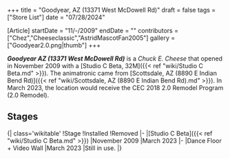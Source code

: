 +++
title = "Goodyear, AZ (13371 West McDowell Rd)"
draft = false
tags = ["Store List"]
date = "07/28/2024"

[Article]
startDate = "11/-/2009"
endDate = ""
contributors = ["Chez","Cheeseclassic","AstridMascotFan2005"]
gallery = ["Goodyear2.0.png|thumb"]
+++


<b><i>Goodyear AZ (13371 West McDowell Rd)</b></i> is a <i>Chuck E. Cheese</i> that opened in November 2009 with a [Studio C Beta, 32M]({{< ref "wiki/Studio C Beta.md" >}}). The animatronic came from [Scottsdale, AZ (8890 E Indian Bend Rd)]({{< ref "wiki/Scottsdale, AZ (8890 E Indian Bend Rd).md" >}}). In March 2023, the location would receive the CEC 2018 2.0 Remodel Program (2.0 Remodel).

<h2> Stages </h2>
{| class='wikitable'
!Stage
!Installed
!Removed
|-
|[Studio C Beta]({{< ref "wiki/Studio C Beta.md" >}})
|November 2009
|March 2023
|-
|Dance Floor + Video Wall
|March 2023
|Still in use.
|}